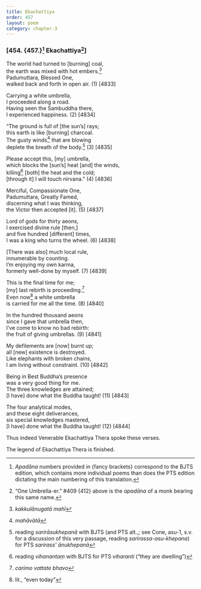 ```yaml
---
title: Ekachattiya
order: 457
layout: poem
category: chapter-3
---
```


### \[454. {457.}[^1] Ekachattiya[^2]\]

The world had turned to \[burning\] coal,  
the earth was mixed with hot embers.[^3]  
Padumuttara, Blessed One,  
walked back and forth in open air. (1) \[4833\]

Carrying a white umbrella,  
I proceeded along a road.  
Having seen the Sambuddha there,  
I experienced happiness. (2) \[4834\]

“The ground is full of \[the sun’s\] rays;  
this earth is like \[burning\] charcoal.  
The gusty winds[^4] that are blowing  
deplete the breath of the body.[^5] (3) \[4835\]

Please accept this, \[my\] umbrella,  
which blocks the \[sun’s\] heat \[and\] the winds,  
killing[^6] \[both\] the heat and the cold;  
\[through it\] I will touch nirvana.” (4) \[4836\]

Merciful, Compassionate One,  
Padumuttara, Greatly Famed,  
discerning what I was thinking,  
the Victor then accepted \[it\]. (5) \[4837\]

Lord of gods for thirty aeons,  
I exercised divine rule \[then,\]  
and five hundred \[different\] times,  
I was a king who turns the wheel. (6) \[4838\]

\[There was also\] much local rule,  
innumerable by counting.  
I’m enjoying my own karma,  
formerly well-done by myself. (7) \[4839\]

This is the final time for me;  
\[my\] last rebirth is proceeding.[^7]  
Even now[^8] a white umbrella  
is carried for me all the time. (8) \[4840\]

In the hundred thousand aeons  
since I gave that umbrella then,  
I’ve come to know no bad rebirth:  
the fruit of giving umbrellas. (9) \[4841\]

My defilements are \[now\] burnt up;  
all \[new\] existence is destroyed.  
Like elephants with broken chains,  
I am living without constraint. (10) \[4842\]

Being in Best Buddha’s presence  
was a very good thing for me.  
The three knowledges are attained;  
\[I have\] done what the Buddha taught! (11) \[4843\]

The four analytical modes,  
and these eight deliverances,  
six special knowledges mastered,  
\[I have\] done what the Buddha taught! (12) \[4844\]

Thus indeed Venerable Ekachattiya Thera spoke these verses.

The legend of Ekachattiya Thera is finished.

[^1]: *Apadāna* numbers provided in {fancy brackets} correspond to the BJTS edition, which contains more individual poems than does the PTS edition dictating the main numbering of this translation.

[^2]: “One Umbrella-er.” \#409 {412} above is the *apadāna* of a monk bearing this same name.

[^3]: *kakkulānugatā mahī*

[^4]: *mahāvātā*

[^5]: reading *sarirāsukhepanā* with BJTS (and PTS alt.,; see Cone, asu-1, s.v. for a discussion of this very passage, reading *sarirassa-asu-khepana*) for PTS *sarirass’ ānukhepanā*

[^6]: reading *vihanantaṃ* with BJTS for PTS *viharanti* (“they are dwelling”)

[^7]: *carimo vattate bhavo*

[^8]: lit., “even today”
